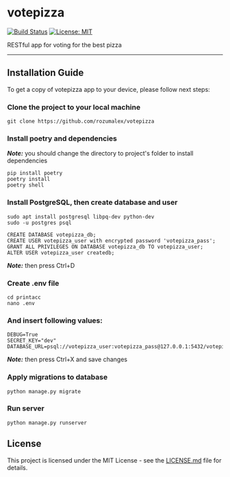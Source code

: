 # votepizza

[![Build Status](https://travis-ci.com/rozumalex/votepizza.svg?branch=main)](https://travis-ci.org/github/rozumalex/votepizza)
[![License: MIT](https://img.shields.io/badge/License-MIT-blue.svg)](https://github.com/rozumalex/votepizza/blob/master/LICENSE)

RESTful app for voting for the best pizza

---

## Installation Guide
To get a copy of votepizza app to your device, please follow next steps:

### Clone the project to your local machine
```
git clone https://github.com/rozumalex/votepizza
```

### Install poetry and dependencies
***Note:*** you should change the directory to project's folder to install dependencies

```
pip install poetry
poetry install
poetry shell
```

### Install PostgreSQL, then create database and user
```
sudo apt install postgresql libpq-dev python-dev
sudo -u postgres psql

CREATE DATABASE votepizza_db;
CREATE USER votepizza_user with encrypted password 'votepizza_pass';
GRANT ALL PRIVILEGES ON DATABASE votepizza_db TO votepizza_user;
ALTER USER votepizza_user createdb;
```
***Note:*** then press Ctrl+D

### Create .env file
```
cd printacc
nano .env
```

### And insert following values:
```
DEBUG=True
SECRET_KEY="dev"
DATABASE_URL=psql://votepizza_user:votepizza_pass@127.0.0.1:5432/votepizza_db
```
***Note:*** then press Ctrl+X and save changes

### Apply migrations to database
```
python manage.py migrate
```

### Run server
```
python manage.py runserver
```

## License
This project is licensed under the MIT License - see the [LICENSE.md](https://github.com/rozumalex/votepizza/blob/master/LICENSE) file for details.
